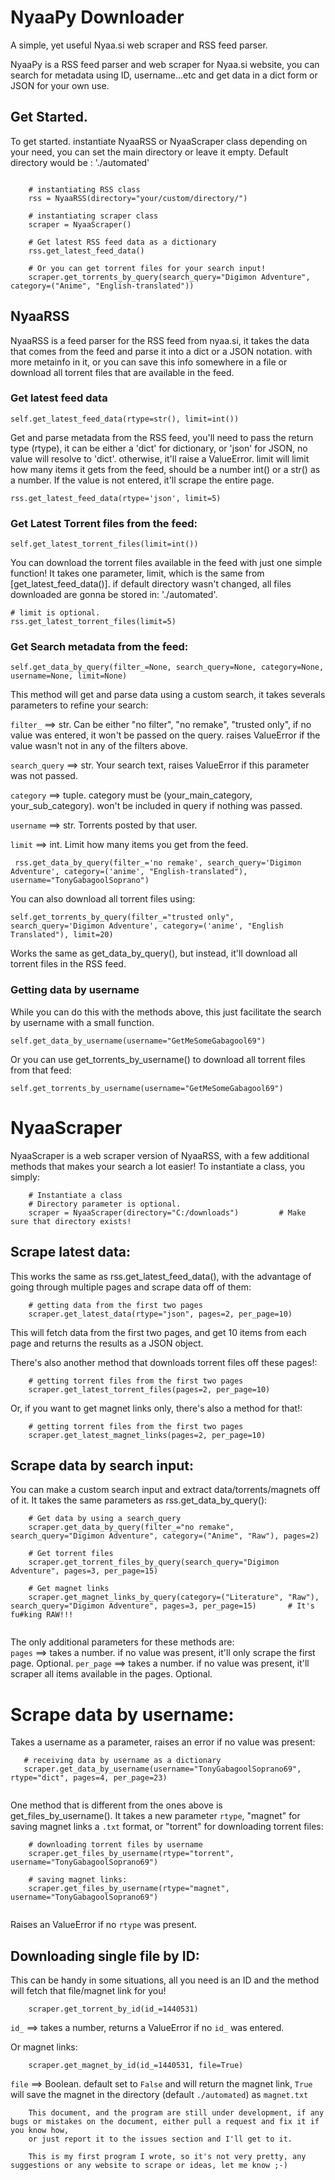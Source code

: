 ﻿# NyaaPy Downloader
A simple, yet useful Nyaa.si web scraper and RSS feed parser.

NyaaPy is a RSS feed parser and web scraper for Nyaa.si website, you can search for metadata using ID, username...etc
and get data in a dict form or JSON for your own use.

## Get Started.

To get started. instantiate NyaaRSS or NyaaScraper class depending on your need, you can set the main directory or leave it empty. Default directory would be : './automated'

```

    # instantiating RSS class
    rss = NyaaRSS(directory="your/custom/directory/")

    # instantiating scraper class
    scraper = NyaaScraper()

    # Get latest RSS feed data as a dictionary
    rss.get_latest_feed_data()

    # Or you can get torrent files for your search input!
    scraper.get_torrents_by_query(search_query="Digimon Adventure", category=("Anime", "English-translated"))

```

## NyaaRSS

NyaaRSS is a feed parser for the RSS feed from nyaa.si, it takes the data that comes from the feed and parse it into a dict or
a JSON notation. with more metainfo in it, or you can save this info somewhere in a file or download  all torrent files that are available in the feed.

### Get latest feed data

``` self.get_latest_feed_data(rtype=str(), limit=int()) ```

Get and parse metadata from the RSS feed, you'll need to pass the return type (rtype), it can be either a 'dict' for dictionary, or 'json' for JSON, no value will resolve to 'dict'. otherwise, it'll raise a ValueError. limit will limit how many items it gets from the feed, should be a number int() or a str() as a number. If the value is not entered, it'll scrape the entire page.

``` rss.get_latest_feed_data(rtype='json', limit=5) ```

### Get Latest Torrent files from the feed:

``` self.get_latest_torrent_files(limit=int()) ```

You can download the torrent files available in the feed with just one simple function! It takes one parameter, limit, which is
the same from [get_latest_feed_data()]. if default directory wasn't changed, all files downloaded are gonna be stored in: './automated'.
```
# limit is optional.
rss.get_latest_torrent_files(limit=5)
```

### Get Search metadata from the feed:

``` self.get_data_by_query(filter_=None, search_query=None, category=None, username=None, limit=None) ```

This method will get and parse data using a custom search, it takes severals parameters to refine your search: <br />

```filter_``` ==> str. Can be either "no filter", "no remake", "trusted only", if no value was entered, it won't be passed on the query. raises ValueError if the value wasn't not in any of the filters above.<br />

```search_query``` ==> str. Your search text, raises ValueError if this parameter was not passed.<br />

```category``` ==> tuple. category must be (your_main_category, your_sub_category). won't be included in query if nothing was passed.<br />

```username``` ==> str. Torrents posted by that user.<br />

```limit``` ==> int. Limit how many items you get from the feed.<br />

``` rss.get_data_by_query(filter_='no remake', search_query='Digimon Adventure', category=('anime', "English-translated"), username="TonyGabagoolSoprano")```

You can also download all torrent files using:

``` self.get_torrents_by_query(filter_="trusted only", search_query='Digimon Adventure', category=('anime', "English Translated"), limit=20) ```

Works the same as get_data_by_query(), but instead, it'll download all torrent files in the RSS feed.


### Getting data by username

While you can do this with the methods above, this just facilitate the search by username with a small function.

``` self.get_data_by_username(username="GetMeSomeGabagool69") ```

Or you can use get_torrents_by_username() to download all torrent files from that feed:

``` self.get_torrents_by_username(username="GetMeSomeGabagool69") ```


# NyaaScraper

NyaaScraper is a web scraper version of NyaaRSS, with a few additional methods that makes your search a lot easier! To instantiate a class, you simply:

```
    # Instantiate a class
    # Directory parameter is optional.
    scraper = NyaaScraper(directory="C:/downloads")         # Make sure that directory exists!

```

## Scrape latest data:

This works the same as rss.get_latest_feed_data(), with the advantage of going through multiple pages and scrape data off of them:

``` 
    # getting data from the first two pages
    scraper.get_latest_data(rtype="json", pages=2, per_page=10)
```
This will fetch data from the first two pages, and get 10 items from each page and returns the results as a JSON object.

There's also another method that downloads torrent files off these pages!:

``` 
    # getting torrent files from the first two pages
    scraper.get_latest_torrent_files(pages=2, per_page=10)
```

Or, if you want to get magnet links only, there's also a method for that!:

``` 
    # getting torrent files from the first two pages
    scraper.get_latest_magnet_links(pages=2, per_page=10)
```

## Scrape data by search input:

You can make a custom search input and extract data/torrents/magnets off of it. It takes the same parameters as rss.get_data_by_query():

``` 
    # Get data by using a search_query
    scraper.get_data_by_query(filter_="no remake", search_query="Digimon Adventure", category=("Anime", "Raw"), pages=2)
    
    # Get torrent files
    scraper.get_torrent_files_by_query(search_query="Digimon Adventure", pages=3, per_page=15)
    
    # Get magnet links
    scraper.get_magnet_links_by_query(category=("Literature", "Raw"), search_query="Digimon Adventure", pages=3, per_page=15)       # It's fu#king RAW!!!
    
```
The only additional parameters for these methods are: <br />
``` pages ```       ==> takes a number. if no value was present, it'll only scrape the first page. Optional.
``` per_page ```    ==> takes a number. if no value was present, it'll scraper all items available in the pages. Optional.

# Scrape data by username:

Takes a username as a parameter, raises an error if no value was present:
```
   # receiving data by username as a dictionary
   scraper.get_data_by_username(username="TonyGabagoolSoprano69", rtype="dict", pages=4, per_page=23) 
   
```

One method that is different from the ones above is get_files_by_username(). It takes a new parameter ```rtype```, "magnet" for saving magnet links a ```.txt``` format, or "torrent" for downloading torrent files:

```
    # downloading torrent files by username
    scraper.get_files_by_username(rtype="torrent", username="TonyGabagoolSoprano69")
    
    # saving magnet links:
    scraper.get_files_by_username(rtype="magnet", username="TonyGabagoolSoprano69")
    
```
Raises an ValueError if no ```rtype``` was present.


## Downloading single file by ID:
This can be handy in some situations, all you need is an ID and the method will fetch that file/magnet link for you!

```
    scraper.get_torrent_by_id(id_=1440531)
```

```id_```       ==> takes a number, returns a ValueError if no ```id_``` was entered.

Or magnet links:

```
    scraper.get_magnet_by_id(id_=1440531, file=True)
```

``` file ```    ==> Boolean. default set to ``` False ``` and will return the magnet link, ``` True ``` will save the magnet in the directory (default ``` ./automated ```) as ``` magnet.txt ```

``` 
    This document, and the program are still under development, if any bugs or mistakes on the document, either pull a request and fix it if you know how,
    or just report it to the issues section and I'll get to it.
    
    This is my first program I wrote, so it's not very pretty, any suggestions or any website to scrape or ideas, let me know ;-)
  
```

